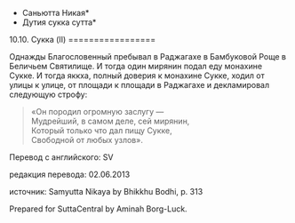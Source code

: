 * Саньютта Никая*
* Дутия сукка сутта*

10\.10\. Сукка \(II\)
\=\=\=\=\=\=\=\=\=\=\=\=\=\=\=\=\=

Однажды Благословенный пребывал в Раджагахе в Бамбуковой Роще в Беличьем Святилище\. И тогда один мирянин подал еду монахине Сукке\. И тогда яккха, полный доверия к монахине Сукке, ходил от улицы к улице, от площади к площади в Раджагахе и декламировал следующую строфу:

> «Он породил огромную заслугу —  
> Мудрейший, в самом деле, сей мирянин,  
> Который только что дал пищу Сукке,  
> Свободной от любых узлов»\.

Перевод с английского: SV

редакция перевода: 02\.06\.2013

источник: Samyutta Nikaya by Bhikkhu Bodhi, p\. 313

Prepared for SuttaCentral by Aminah Borg\-Luck\.